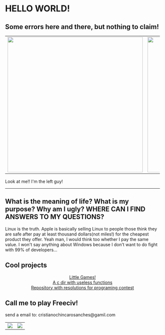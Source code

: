 # HELLO WORLD!
## Some errors here and there, but nothing to claim!

<table>
  <tr>
    <td>
      <img src="https://i.gifer.com/Ronj.gif" width="440" height="440"/>
    </td>
    <td>
      <img src="https://i.gifer.com/3IsP.gif" width="440" height="440"/>
    </td>
  </tr>
</table>
Look at me!! I'm the left guy!

***

## What is the meaning of life? What is my purpose? Why am I ugly? WHERE CAN I FIND ANSWERS TO MY QUESTIONS?
Linux is the truth. Apple is basically selling Linux to people those think they are safe after pay at least thousand dollars(not miles!) for the cheapest product they offer. Yeah man, I would think too whether I pay the same value. I won't say anything about Windows because I don't want to do fight with 99% of developers...

## Cool projects
<div align="center">
  <a href="https://github.com/CastCris/tiny_games"/>Little Games!</a>
</div>
<div align="center">
  <a href="https://github.com/CastCris/labor_c"/>A c dir with useless functions</a>
</div>
<div align="center">
  <a href="https://github.com/Place-code/BeerCrowd/tree/Cristiano">Repository with resolutions for programing contest</a>
</div>

## Call me to play Freeciv!
<p>send a email to: cristianochincarosanches@gamil.com</p>
<table>
  <tr>
    <td>
      <img src="https://external-content.duckduckgo.com/iu/?u=https%3A%2F%2Fi.redd.it%2Fkyz68h661rl21.png&f=1&nofb=1&ipt=ab944ea948ab4cd5840c4e2112578fdf5396aeba60674f74f4273f49fa293b14">
    </td>
    <td>
      <img src="https://freeciv.org/images/header-bg.png"/>
    </td>
  </tr>
</table>
